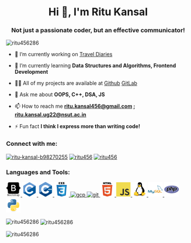 <h1 align="center">Hi 👋, I'm Ritu Kansal</h1>
<h3 align="center">Not just a passionate coder, but an effective communicator!</h3>

<p align="left"> <img src="https://komarev.com/ghpvc/?username=ritu456286&label=Profile%20views&color=0e75b6&style=flat" alt="ritu456286" /> </p>

- 🔭 I’m currently working on [Travel Diaries](https://gitlab.com/tejasreelokireddy/odyssey)

- 🌱 I’m currently learning **Data Structures and Algorithms, Frontend Development**

- 👨‍💻 All of my projects are available at [Github](https://github.com/ritu456286) [GitLab](https://gitlab.com/ritu.kansal456)

- 💬 Ask me about **OOPS, C++, DSA, JS**

- 📫 How to reach me **ritu.kansal456@gmail.com ; ritu.kansal.ug22@nsut.ac.in**

- ⚡ Fun fact **I think I express more than writing code!**

<h3 align="left">Connect with me:</h3>
<p align="left">
<a href="https://linkedin.com/in/ritu-kansal-b98270255" target="blank"><img align="center" src="https://raw.githubusercontent.com/rahuldkjain/github-profile-readme-generator/master/src/images/icons/Social/linked-in-alt.svg" alt="ritu-kansal-b98270255" height="30" width="40" /></a>
<a href="https://www.codechef.com/users/ritu456" target="blank"><img align="center" src="https://cdn.jsdelivr.net/npm/simple-icons@3.1.0/icons/codechef.svg" alt="ritu456" height="30" width="40" /></a>
<a href="https://www.leetcode.com/ritu456" target="blank"><img align="center" src="https://raw.githubusercontent.com/rahuldkjain/github-profile-readme-generator/master/src/images/icons/Social/leet-code.svg" alt="ritu456" height="30" width="40" /></a>
</p>

<h3 align="left">Languages and Tools:</h3>
<p align="left"> <a href="https://getbootstrap.com" target="_blank" rel="noreferrer"> <img src="https://raw.githubusercontent.com/devicons/devicon/master/icons/bootstrap/bootstrap-plain-wordmark.svg" alt="bootstrap" width="40" height="40"/> </a> <a href="https://www.cprogramming.com/" target="_blank" rel="noreferrer"> <img src="https://raw.githubusercontent.com/devicons/devicon/master/icons/c/c-original.svg" alt="c" width="40" height="40"/> </a> <a href="https://www.w3schools.com/cpp/" target="_blank" rel="noreferrer"> <img src="https://raw.githubusercontent.com/devicons/devicon/master/icons/cplusplus/cplusplus-original.svg" alt="cplusplus" width="40" height="40"/> </a> <a href="https://www.w3schools.com/css/" target="_blank" rel="noreferrer"> <img src="https://raw.githubusercontent.com/devicons/devicon/master/icons/css3/css3-original-wordmark.svg" alt="css3" width="40" height="40"/> </a> <a href="https://cloud.google.com" target="_blank" rel="noreferrer"> <img src="https://www.vectorlogo.zone/logos/google_cloud/google_cloud-icon.svg" alt="gcp" width="40" height="40"/> </a> <a href="https://git-scm.com/" target="_blank" rel="noreferrer"> <img src="https://www.vectorlogo.zone/logos/git-scm/git-scm-icon.svg" alt="git" width="40" height="40"/> </a> <a href="https://www.w3.org/html/" target="_blank" rel="noreferrer"> <img src="https://raw.githubusercontent.com/devicons/devicon/master/icons/html5/html5-original-wordmark.svg" alt="html5" width="40" height="40"/> </a> <a href="https://developer.mozilla.org/en-US/docs/Web/JavaScript" target="_blank" rel="noreferrer"> <img src="https://raw.githubusercontent.com/devicons/devicon/master/icons/javascript/javascript-original.svg" alt="javascript" width="40" height="40"/> </a> <a href="https://www.linux.org/" target="_blank" rel="noreferrer"> <img src="https://raw.githubusercontent.com/devicons/devicon/master/icons/linux/linux-original.svg" alt="linux" width="40" height="40"/> </a> <a href="https://www.mysql.com/" target="_blank" rel="noreferrer"> <img src="https://raw.githubusercontent.com/devicons/devicon/master/icons/mysql/mysql-original-wordmark.svg" alt="mysql" width="40" height="40"/> </a> <a href="https://www.php.net" target="_blank" rel="noreferrer"> <img src="https://raw.githubusercontent.com/devicons/devicon/master/icons/php/php-original.svg" alt="php" width="40" height="40"/> </a> <a href="https://www.python.org" target="_blank" rel="noreferrer"> <img src="https://raw.githubusercontent.com/devicons/devicon/master/icons/python/python-original.svg" alt="python" width="40" height="40"/> </a> </p>

<p><img align="left" src="https://github-readme-stats.vercel.app/api/top-langs?username=ritu456286&show_icons=true&locale=en&layout=compact" alt="ritu456286" /></p>

<p>&nbsp;<img align="center" src="https://github-readme-stats.vercel.app/api?username=ritu456286&show_icons=true&locale=en" alt="ritu456286" /></p>

<p><img align="center" src="https://github-readme-streak-stats.herokuapp.com/?user=ritu456286&" alt="ritu456286" /></p>

